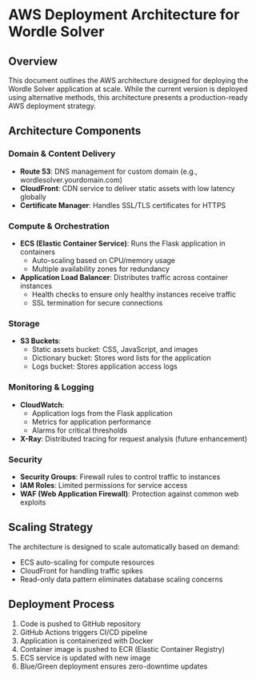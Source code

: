# AWS Deployment Architecture for Wordle Solver

## Overview
This document outlines the AWS architecture designed for deploying the Wordle Solver application at scale. While the current version is deployed using alternative methods, this architecture presents a production-ready AWS deployment strategy.

## Architecture Components

### Domain & Content Delivery
- **Route 53**: DNS management for custom domain (e.g., wordlesolver.yourdomain.com)
- **CloudFront**: CDN service to deliver static assets with low latency globally
- **Certificate Manager**: Handles SSL/TLS certificates for HTTPS

### Compute & Orchestration
- **ECS (Elastic Container Service)**: Runs the Flask application in containers
  - Auto-scaling based on CPU/memory usage
  - Multiple availability zones for redundancy
- **Application Load Balancer**: Distributes traffic across container instances
  - Health checks to ensure only healthy instances receive traffic
  - SSL termination for secure connections

### Storage
- **S3 Buckets**: 
  - Static assets bucket: CSS, JavaScript, and images
  - Dictionary bucket: Stores word lists for the application
  - Logs bucket: Stores application access logs

### Monitoring & Logging
- **CloudWatch**: 
  - Application logs from the Flask application
  - Metrics for application performance
  - Alarms for critical thresholds
- **X-Ray**: Distributed tracing for request analysis (future enhancement)

### Security
- **Security Groups**: Firewall rules to control traffic to instances
- **IAM Roles**: Limited permissions for service access
- **WAF (Web Application Firewall)**: Protection against common web exploits

## Scaling Strategy
The architecture is designed to scale automatically based on demand:
- ECS auto-scaling for compute resources
- CloudFront for handling traffic spikes
- Read-only data pattern eliminates database scaling concerns

## Deployment Process
1. Code is pushed to GitHub repository
2. GitHub Actions triggers CI/CD pipeline
3. Application is containerized with Docker
4. Container image is pushed to ECR (Elastic Container Registry)
5. ECS service is updated with new image
6. Blue/Green deployment ensures zero-downtime updates